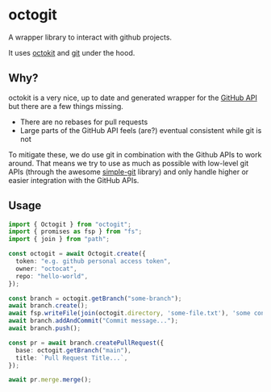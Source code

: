 # octogit

A wrapper library to interact with github projects.

It uses [octokit](https://github.com/octokit) and [git](https://git-scm.com/)
under the hood.

## Why?

octokit is a very nice, up to date and generated wrapper for the
[GitHub API](https://docs.github.com/en/rest) but there are a few things
missing.

- There are no rebases for pull requests
- Large parts of the GitHub API feels (are?) eventual consistent while git is not

To mitigate these, we do use git in combination with the Github APIs to
work around. That means we try to use as much as possible with low-level
git APIs (through the awesome [simple-git](https://github.com/steveukx/git-js)
library) and only handle higher or easier integration with the GitHub APIs.

## Usage

```ts
import { Octogit } from "octogit";
import { promises as fsp } from "fs";
import { join } from "path";

const octogit = await Octogit.create({
  token: "e.g. github personal access token",
  owner: "octocat",
  repo: "hello-world",
});

const branch = octogit.getBranch("some-branch");
await branch.create();
await fsp.writeFile(join(octogit.directory, 'some-file.txt'), 'some content'));
await branch.addAndCommit("Commit message...");
await branch.push();

const pr = await branch.createPullRequest({
  base: octogit.getBranch("main"),
  title: `Pull Request Title...`,
});

await pr.merge.merge();
```
